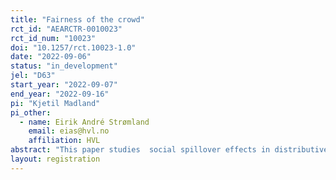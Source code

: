 ```yaml
---
title: "Fairness of the crowd"
rct_id: "AEARCTR-0010023"
rct_id_num: "10023"
doi: "10.1257/rct.10023-1.0"
date: "2022-09-06"
status: "in_development"
jel: "D63"
start_year: "2022-09-07"
end_year: "2022-09-16"
pi: "Kjetil Madland"
pi_other:
  - name: Eirik André Strømland
    email: eias@hvl.no
    affiliation: HVL
abstract: "This paper studies  social spillover effects in distributive decision making. In an online spectator experiment, subjects choose from a menu of alternative ways to distribute money between strangers. In a US sample, constructed to be representative of the general population with respect to age, sex and ethnicity, we test whether receiving information about the choices of a reference group influences the spectator’s decision in the current experimental setting. The reference group is a randomly drawn group of three other spectators from a previous experiment by Almås et al. (2020). Prior to treatment, we elicit subjects’ beliefs choices in the reference group."
layout: registration
---
```


